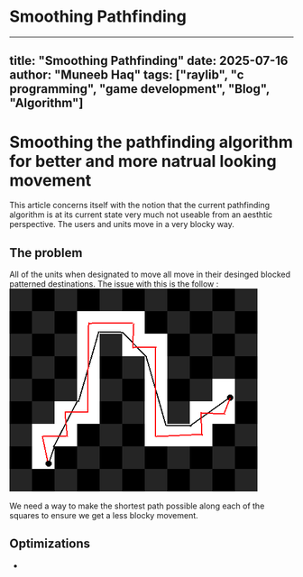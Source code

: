 # Smoothing Pathfinding

---
title: "Smoothing Pathfinding"
date: 2025-07-16
author: "Muneeb Haq"
tags: ["raylib", "c programming", "game development", "Blog", "Algorithm"]
---

# Smoothing the pathfinding algorithm for better and more natrual looking movement

   This article concerns itself with the notion that the current pathfinding algorithm is at its current state very much not useable from an aesthtic perspective. The users and units move in a very blocky way.


## The problem 

   All of the units when designated to move all move in their desinged blocked patterned destinations. The issue with this is the follow : 
   ![alt text](image.png)

   We need a way to make the shortest path possible along each of the squares to ensure we get a less blocky movement.

## Optimizations

  - 


